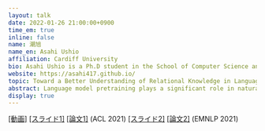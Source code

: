 ```yaml
---
layout: talk
date: 2022-01-26 21:00:00+0900
time_em: true
inline: false
name: 潮旭
name_en: Asahi Ushio
affiliation: Cardiff University 
bio: Asahi Ushio is a Ph.D student in the School of Computer Science and Informatics at Cardiff University, co-advised by Jose Camacho-Collados and Steven Schockaert. He studies natural language processing (NLP), focusing on language model probing and application of language model in tasks such as named-entity recognition (NER) and question generation (QG). In 2021, he did research internships at Amazon supervised by Danushka Bollegala, and Snapchat co-supervised by Francesco Barbieri and Leonardo Neves. Before joining Cardiff University, he had been a full-time research engineer at Cogent Labs from 2018 to 2020. Visit his personal website for more info https://asahiushio.com
website: https://asahi417.github.io/
topic: Toward a Better Understanding of Relational Knowledge in Language Models
abstract: Language model pretraining plays a significant role in natural language processing nowadays, yet we are still far from fully understanding the mechanism of language models. In this talk, I will present our research about relational knowledge in language models, which is one of the important aspects to understand the ability of language models but less studied than others objective such as factual knowledge or syntactic analysis. In short, relational knowledge can be regarded as a capacity to predict the relation among concepts, and utilize it to make a better decision in downstream tasks. In our first work [1], we point out that the current state-of-the-art language models are not capable of solving a simple word analogy task, and our second work [2] presents a finetuning framework to distill the relational knowledge from language models that establishes the best performance in two tasks, which require relation understanding (even better than GPT-3). The series of our researches indicate that language models actually acquire relational knowledge to some extent at the pretraining phase, but we need a specific methodology such as the finetuning scheme presented in our work [2] to extract such knowledge.
display: true
---
```

[[動画]](https://youtu.be/ZeOXRgtfu1E) [[スライド1]](https://www.slideshare.net/asahiushio1/202105-acl-bert-is-to-nlp-what-alexnet-is-to-cv-can-pretrained-language-models-identify-analogies) [[論文1]](https://aclanthology.org/2021.acl-long.280/)
 (ACL 2021)  [[スライド2]](https://www.slideshare.net/asahiushio1/202111-emnlp-distilling-relation-embeddings-from-pretrained-language-models) [[論文2]](https://aclanthology.org/2021.emnlp-main.712/) (EMNLP 2021)
